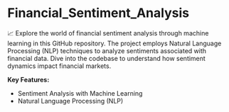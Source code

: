 # Financial_Sentiment_Analysis



📈 Explore the world of financial sentiment analysis through machine learning in this GitHub repository. The project employs Natural Language Processing (NLP) techniques to analyze sentiments associated with financial data. Dive into the codebase to understand how sentiment dynamics impact financial markets.

**Key Features:**
- Sentiment Analysis with Machine Learning
- Natural Language Processing (NLP)

